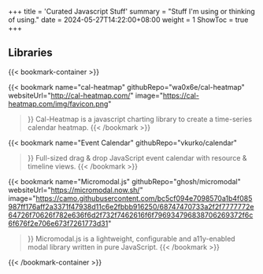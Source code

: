 +++
title = 'Curated Javascript Stuff'
summary = "Stuff I'm using or thinking of using."
date = 2024-05-27T14:22:00+08:00
weight = 1
ShowToc = true
+++

## Libraries

{{< bookmark-container >}}

  {{< bookmark name="cal-heatmap" 
      githubRepo="wa0x6e/cal-heatmap" 
      websiteUrl="http://cal-heatmap.com/" 
      image="https://cal-heatmap.com/img/favicon.png" 
  >}} 
    Cal-Heatmap is a javascript charting library to create a time-series calendar heatmap.
  {{< /bookmark >}}

  {{< bookmark name="Event Calendar" 
      githubRepo="vkurko/calendar" 
  >}} 
    Full-sized drag & drop JavaScript event calendar with resource & timeline views.
  {{< /bookmark >}}

  {{< bookmark name="Micromodal.js" 
      githubRepo="ghosh/micromodal" 
      websiteUrl="https://micromodal.now.sh/" 
      image="https://camo.githubusercontent.com/bc5cf094e7098570a1b4f085987ff176aff2a3371f47938d11c6e2fbbb916250/68747470733a2f2f7777772e64726f70626f782e636f6d2f732f7462616f6f796934796838706269372f6c6f676f2e706e673f7261773d31" 
  >}} 
    Micromodal.js is a lightweight, configurable and a11y-enabled modal library written in pure JavaScript.
  {{< /bookmark >}}

{{< /bookmark-container >}}
